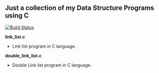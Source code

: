 Just a collection of my Data Structure Programs using C
---

[![Build Status](https://travis-ci.org/crazyuploader/CollegeStuff.svg?branch=master)](https://travis-ci.org/crazyuploader/CollegeStuff)

<b>link_list.c</b>
* Link list program in C language.

<b>double_link_list.c</b>
* Double Link list program in C language.

